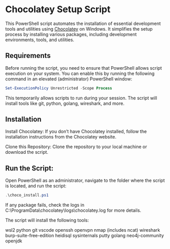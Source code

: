 # Chocolatey Setup Script

This PowerShell script automates the installation of essential development tools and utilities using [Chocolatey](https://chocolatey.org/) on Windows. It simplifies the setup process by installing various packages, including development environments, tools, and utilities.

## Requirements

Before running the script, you need to ensure that PowerShell allows script execution on your system. You can enable this by running the following command in an elevated (administrator) PowerShell window:

```powershell
Set-ExecutionPolicy Unrestricted -Scope Process
```

This temporarily allows scripts to run during your session. The script will install tools like git, python, golang, wireshark, and more.

## Installation
Install Chocolatey: If you don’t have Chocolatey installed, follow the installation instructions from the Chocolatey website.

Clone this Repository: Clone the repository to your local machine or download the script.

## Run the Script: 

Open PowerShell as an administrator, navigate to the folder where the script is located, and run the script:

```powershell
.\choco_install.ps1
```

If any package fails, check the logs in C:\ProgramData\chocolatey\logs\chocolatey.log for more details.

The script will install the following tools:

wsl2
python
git
vscode
openssh
openvpn
nmap (includes ncat)
wireshark
burp-suite-free-edition
heidisql
sysinternals
putty
golang
neo4j-community
openjdk

